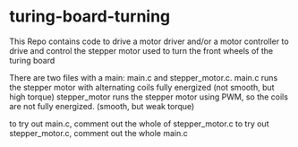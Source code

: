# turing-board-turning
This Repo contains code to drive a motor driver and/or a motor controller to drive and control the stepper motor used to turn the front wheels of the turing board

There are two files with a main: main.c and stepper_motor.c.
main.c runs the stepper motor with alternating coils fully energized (not smooth, but high torque)
stepper_motor runs the stepper motor using PWM, so the coils are not fully energized. (smooth, but weak torque)

to try out main.c, comment out the whole of stepper_motor.c
to try out stepper_motor.c, comment out the whole main.c
